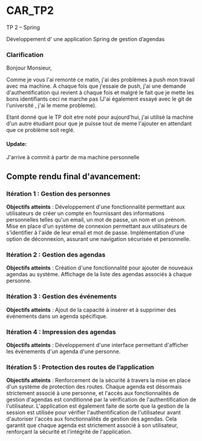 # CAR_TP2

TP 2 – Spring

Développement d' une application Spring de gestion d’agendas

### Clarification

Bonjour Monsieur,

Comme je vous l'ai remonté ce matin, j'ai des problèmes à push mon travail avec ma machine. A chaque fois que j'essaie de push, j'ai une demande d'authentification qui revient à chaque fois et malgré le fait que je mette les bons identifiants ceci ne marche pas (J'ai également essayé avec le git de l'université , j'ai le meme probleme).

 Etant donné que le TP doit etre noté pour aujourd'hui, j'ai utilisé la machine d'un autre étudiant pour que je puisse tout de meme l'ajouter en attendant que ce problème soit reglé.

#### Update: 
J'arrive à commit à partir de ma machine personnelle

## Compte rendu final d'avancement:

### Itération 1 : Gestion des personnes

**Objectifs atteints** :
Développement d'une fonctionnalité permettant aux utilisateurs de créer un compte en fournissant des informations personnelles telles qu'un email, un mot de passe, un nom et un prénom.
Mise en place d'un système de connexion permettant aux utilisateurs de s'identifier à l'aide de leur email et mot de passe.
Implémentation d'une option de déconnexion, assurant une navigation sécurisée et personnelle.

### Itération 2 : Gestion des agendas

**Objectifs atteints** :
Création d'une fonctionnalité pour ajouter de nouveaux agendas au système.
Affichage de la liste des agendas associés à chaque personne.

### Itération 3 : Gestion des événements

**Objectifs atteints** :
Ajout de la capacité à insérer et à supprimer des événements dans un agenda spécifique.

### Itération 4 : Impression des agendas

**Objectifs atteints** :
Développement d'une interface permettant d'afficher les événements d'un agenda d'une personne.

### Itération 5 : Protection des routes de l’application

**Objectifs atteints** :
Renforcement de la sécurité à travers la mise en place d'un système de protection des routes. Chaque agenda est désormais strictement associé à une personne, et l'accès aux fonctionnalités de gestion d'agendas est conditionné par la vérification de l'authentification de l'utilisateur. L'application est également faite de sorte que la gestion de la session est utilisée pour vérifier l'authentification de l'utilisateur avant d'autoriser l'accès aux fonctionnalités de gestion des agendas. Cela garantit que chaque agenda est strictement associé à son utilisateur, renforçant la sécurité et l'intégrité de l'application.